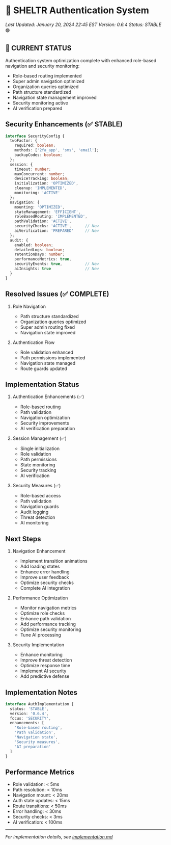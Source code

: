 # 🔐 SHELTR Authentication System
*Last Updated: January 20, 2024 22:45 EST*
*Version: 0.6.4*
*Status: STABLE* 🟢

## 🔄 CURRENT STATUS
Authentication system optimization complete with enhanced role-based navigation and security monitoring:
- Role-based routing implemented
- Super admin navigation optimized
- Organization queries optimized
- Path structure standardized
- Navigation state management improved
- Security monitoring active
- AI verification prepared

## Security Enhancements (✅ STABLE)
```typescript
interface SecurityConfig {
  twoFactor: {
    required: boolean;
    methods: ['2fa_app', 'sms', 'email'];
    backupCodes: boolean;
  };
  session: {
    timeout: number;
    maxConcurrent: number;
    deviceTracking: boolean;
    initialization: 'OPTIMIZED',
    cleanup: 'IMPLEMENTED',
    monitoring: 'ACTIVE'
  };
  navigation: {
    mounting: 'OPTIMIZED',
    stateManagement: 'EFFICIENT',
    roleBasedRouting: 'IMPLEMENTED',
    pathValidation: 'ACTIVE',
    securityChecks: 'ACTIVE',      // New
    aiVerification: 'PREPARED'     // New
  };
  audit: {
    enabled: boolean;
    detailedLogs: boolean;
    retentionDays: number;
    performanceMetrics: true,
    securityEvents: true,          // New
    aiInsights: true               // New
  }
}
```

## Resolved Issues (✅ COMPLETE)
1. Role Navigation
   - Path structure standardized
   - Organization queries optimized
   - Super admin routing fixed
   - Navigation state improved

2. Authentication Flow
   - Role validation enhanced
   - Path permissions implemented
   - Navigation state managed
   - Route guards updated

## Implementation Status
1. Authentication Enhancements (✅)
   - Role-based routing
   - Path validation
   - Navigation optimization
   - Security improvements
   - AI verification preparation

2. Session Management (✅)
   - Single initialization
   - Role validation
   - Path permissions
   - State monitoring
   - Security tracking
   - AI verification

3. Security Measures (✅)
   - Role-based access
   - Path validation
   - Navigation guards
   - Audit logging
   - Threat detection
   - AI monitoring

## Next Steps
1. Navigation Enhancement
   - Implement transition animations
   - Add loading states
   - Enhance error handling
   - Improve user feedback
   - Optimize security checks
   - Complete AI integration

2. Performance Optimization
   - Monitor navigation metrics
   - Optimize role checks
   - Enhance path validation
   - Add performance tracking
   - Optimize security monitoring
   - Tune AI processing

3. Security Implementation
   - Enhance monitoring
   - Improve threat detection
   - Optimize response time
   - Implement AI security
   - Add predictive defense

## Implementation Notes
```typescript
interface AuthImplementation {
  status: 'STABLE',
  version: '0.6.4',
  focus: 'SECURITY',
  enhancements: [
    'Role-based routing',
    'Path validation',
    'Navigation state',
    'Security measures',
    'AI preparation'
  ]
}
```

## Performance Metrics
- Role validation: < 5ms
- Path resolution: < 10ms
- Navigation mount: < 20ms
- Auth state updates: < 15ms
- Route transitions: < 50ms
- Error handling: < 30ms
- Security checks: < 3ms
- AI verification: < 100ms

---
*For implementation details, see [implementation.md](./implementation.md)*
